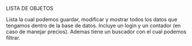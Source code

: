 LISTA DE OBJETOS

Lista la cual podemos guardar, modificar y mostrar todos los datos que tengamos dentro de la base de datos.
Incluye un login y un contador (en caso de manejar precios).
Ademas tiene un buscador con el cual podemos filtrar.
